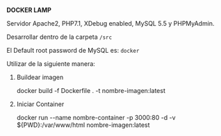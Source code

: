 **DOCKER LAMP**

Servidor Apache2, PHP7.1, XDebug enabled, MySQL 5.5 y PHPMyAdmin.

Desarrollar dentro de la carpeta `/src`

El Default root password de MySQL es: `docker`

Utilizar de la siguiente manera:

1. Buildear imagen

    docker build -f Dockerfile . -t nombre-imagen:latest

2. Iniciar Container

    docker run --name nombre-container -p 3000:80 -d -v ${PWD}:/var/www/html nombre-imagen:latest